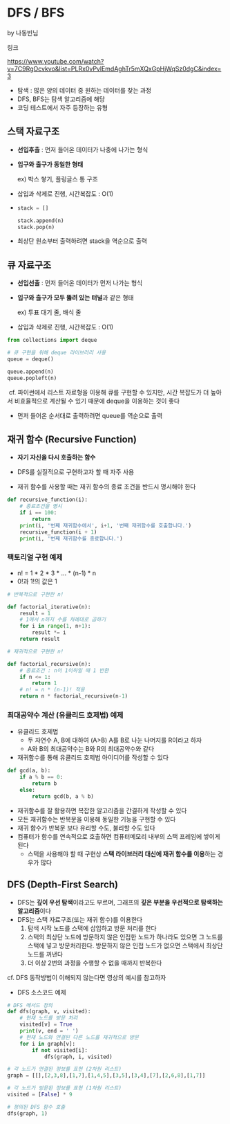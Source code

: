 # DFS / BFS

by 나동빈님

링크

https://www.youtube.com/watch?v=7C9RgOcvkvo&list=PLRx0vPvlEmdAghTr5mXQxGpHjWqSz0dgC&index=3



* 탐색 : 많은 양의 데이터 중 원하는 데이터를 찾는 과정
* DFS, BFS는 탐색 알고리즘에 해당
* 코딩 테스트에서 자주 등장하는 유형





## 스택 자료구조



* **선입후출** : 먼저 들어온 데이터가 나중에 나가는 형식

* **입구와 출구가 동일한 형태**

  ex) 박스 쌓기, 플링글스 통 구조

* 삽입과 삭제로 진행, 시간복잡도 : O(1)

* ```python
  stack = []
  
  stack.append(n)
  stack.pop(n)
  ```

* 최상단 원소부터 출력하려면 stack을 역순으로 출력





## 큐 자료구조



* **선입선출** : 먼저 들어온 데이터가 먼저 나가는 형식

* **입구와 출구가 모두 뚫려 있는 터널**과 같은 형태

  ex) 투표 대기 줄, 배식 줄

* 삽입과 삭제로 진행, 시간복잡도 : O(1)

```python
from collections import deque

# 큐 구현을 위해 deque 라이브러리 사용
queue = deque()

queue.append(n) 
queue.popleft(n)
```

​		cf. 파이썬에서 리스트 자료형을 이용해 큐를 구현할 수 있지만, 시간 복잡도가 더 높아서 비효율적으로 계산될 수 있기 때문에 deque을 이용하는 것이 좋다

* 먼저 들어온 순서대로 출력하려면 queue를 역순으로 출력





## 재귀 함수 (Recursive Function)



* **자기 자신을 다시 호출하는 함수**

* DFS를 실질적으로 구현하고자 할 때 자주 사용
* 재귀 함수를 사용할 때는 재귀 함수의 종료 조건을 반드시 명시해야 한다

```python
def recursive_function(i):
    # 종료조건을 명시
    if i == 100:
        return
    print(i, '번째 재귀함수에서', i+1, '번째 재귀함수를 호출합니다.')
    recursive_function(i + 1)
    print(i, '번째 재귀함수를 종료합니다.')
```





### 팩토리얼 구현 예제

* n! = 1 * 2 * 3 * ... * (n-1) * n
* 0!과 1!의 값은 1

```python
# 반복적으로 구현한 n!

def factorial_iterative(n):
    result = 1
    # 1에서 n까지 수를 차례대로 곱하기
    for i in range(1, n+1):
        result *= i
    return result

# 재귀적으로 구현한 n!

def factorial_recursive(n):
    # 종료조건 : n이 1이하일 때 1 반환
    if n <= 1:
        return 1
    # n! = n * (n-1)! 적용
    return n * factorial_recursive(n-1)
```





### 최대공약수 계산 (유클리드 호제법) 예제

* 유클리드 호제법
  * 두 자연수 A, B에 대하여 (A>B) A를 B로 나눈 나머지를 R이라고 하자
  * A와 B의 최대공약수는 B와 R의 최대공약수와 같다
* 재귀함수를 통해 유클리드 호제법 아이디어를 작성할 수 있다

```python
def gcd(a, b):
	if a % b == 0:
    	return b
    else:
    	return gcd(b, a % b)
```



* 재귀함수를 잘 활용하면 복잡한 알고리즘을 간결하게 작성할 수 있다
* 모든 재귀함수는 반복문을 이용해 동일한 기능을 구현할 수 있다
* 재귀 함수가 반복문 보다 유리할 수도, 불리할 수도 있다
* 컴퓨터가 함수를 연속적으로 호출하면 컴퓨터메모리 내부의 스택 프레임에 쌓이게 된다
  * 스택을 사용해야 할 때 구현상 **스택 라이브러리 대신에 재귀 함수를 이용**하는 경우가 많다





## DFS (Depth-First Search)



* DFS는 **깊이 우선 탐색**이라고도 부르며, 그래프의 **깊은 부분을 우선적으로 탐색하는 알고리즘**이다
* DFS는 스택 자료구조(또는 재귀 함수)를 이용한다
  1. 탐색 시작 노드를 스택에 삽입하고 방문 처리를 한다
  2. 스택의 최상단 노드에 방문하지 않은 인접한 노드가 하나라도 있으면 그 노드를 스택에 넣고 방문처리한다. 방문하지 않은 인접 노드가 없으면 스택에서 최상단 노드를 꺼낸다
  3. 더 이상 2번의 과정을 수행할 수 없을 때까지 반복한다

cf. DFS 동작방법이 이해되지 않는다면 영상의 예시를 참고하자



* DFS 소스코드 예제

```python
# DFS 메서드 정의
def dfs(graph, v, visited):
    # 현재 노드를 방문 처리
    visited[v] = True
    print(v, end = ' ')
    # 현재 노드와 연결된 다른 노드를 재귀적으로 방문
    for i in graph[v]:
        if not visited[i]:
            dfs(graph, i, visited)

# 각 노드가 연결된 정보를 표현 (2차원 리스트)       
graph = [[],[2,3,8],[1,7],[1,4,5],[3,5],[3,4],[7],[2,6,8],[1,7]]

# 각 노드가 방문된 정보를 표현 (1차원 리스트)
visited = [False] * 9

# 정의된 DFS 함수 호출
dfs(graph, 1)
```


